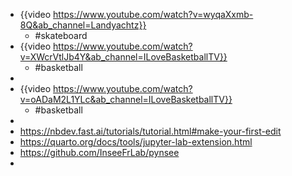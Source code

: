 - {{video https://www.youtube.com/watch?v=wyqaXxmb-8Q&ab_channel=Landyachtz}}
	- #skateboard
- {{video https://www.youtube.com/watch?v=XWcrVtlJb4Y&ab_channel=ILoveBasketballTV}}
	- #basketball
-
- {{video https://www.youtube.com/watch?v=oADaM2L1YLc&ab_channel=ILoveBasketballTV}}
	- #basketball
-
- https://nbdev.fast.ai/tutorials/tutorial.html#make-your-first-edit
- https://quarto.org/docs/tools/jupyter-lab-extension.html
- https://github.com/InseeFrLab/pynsee
-